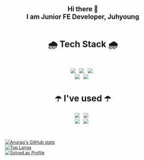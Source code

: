 
<header>
  <h2>Hi there  👋<br/>I am Junior FE Developer, Juhyoung  
  
</header>
<h1 align="center">🌧 Tech Stack 🌧</h1>
</br>
<p align="center">
<img src="https://img.shields.io/badge/HTML5-E34F26?style=flat-square&logo=HTML5&logoColor=white"/></a> &nbsp
<img src="https://img.shields.io/badge/CSS3-1572B6?style=flat-square&logo=CSS3&logoColor=white"/></a> &nbsp
<img src="https://img.shields.io/badge/JavaScript-F7DF1E?style=flat-square&logo=JavaScript&logoColor=black"/></a> &nbsp<br/>
<img src="https://img.shields.io/badge/React%20JS-61DAFB?style=flat-square&logo=react&logoColor=black"/></a> &nbsp
<img src="https://img.shields.io/badge/Python3-3776AB?style=flat-square&logo=python&logoColor=white"/></a> &nbsp

</br>
<h1 align="center">☂️ I've used ☂️</h1>
<p align="center">
<img src="https://img.shields.io/badge/Ubuntu-E95420?style=flat-square&logo=ubuntu&logoColor=white"/></a> &nbsp
<img src="https://img.shields.io/badge/Git-F05032?style=flat-square&logo=Git&logoColor=white"/></a> &nbsp<br />
<img src="https://img.shields.io/badge/GitHub-181717?style=flat-square&logo=github&logoColor=white"/></a> &nbsp
<img src="https://img.shields.io/badge/Notion-000000?style=flat-square&logo=Notion&logoColor=white"/></a> &nbsp
</br>
</br>
</br>

[![Anurag's GitHub stats](https://github-readme-stats.vercel.app/api?username=juhyoungRyu)](https://github.com/anuraghazra/github-readme-stats)<br>
[![Top Langs](https://github-readme-stats.vercel.app/api/top-langs/?username=juhyoungRyu&layout=compact)](https://github.com/anuraghazra/github-readme-stats)<br>
[![Solved.ac Profile](http://mazassumnida.wtf/api/v2/generate_badge?boj=thinkoutside2004)](https://solved.ac/thinkoutside2004/)<br>

